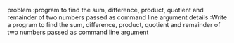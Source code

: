 problem :program to find the sum, difference, product, quotient and remainder of two numbers passed as command line argument
details :Write a program to find the sum, difference, product, quotient and remainder of two numbers passed as command line argument
